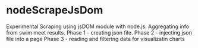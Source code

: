nodeScrapeJsDom
================

Experimental Scraping using jsDOM module with node.js. Aggregating info from swim meet results.
Phase 1 - creating json file.
Phase 2 - injecting json file into a page
Phase 3 - reading and filtering data for visualizatin charts

